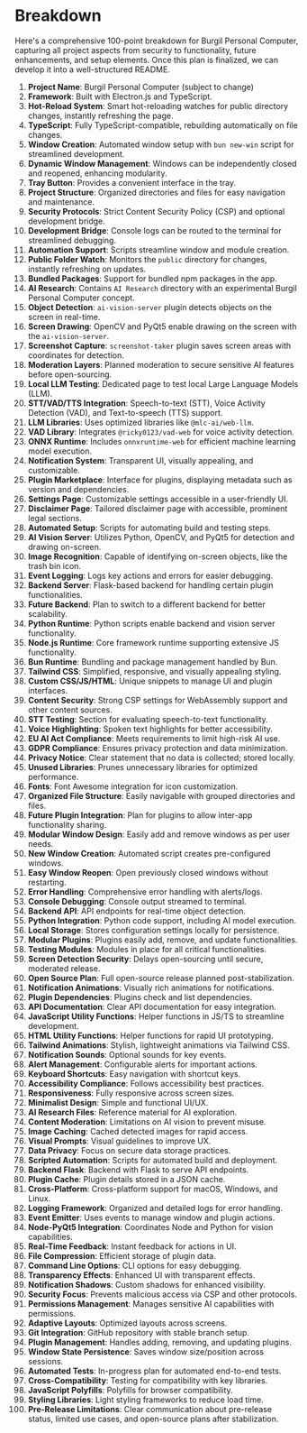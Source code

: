 # Breakdown

Here's a comprehensive 100-point breakdown for Burgil Personal Computer, capturing all project aspects from security to functionality, future enhancements, and setup elements. Once this plan is finalized, we can develop it into a well-structured README.

1. **Project Name**: Burgil Personal Computer (subject to change)
2. **Framework**: Built with Electron.js and TypeScript.
3. **Hot-Reload System**: Smart hot-reloading watches for public directory changes, instantly refreshing the page.
4. **TypeScript**: Fully TypeScript-compatible, rebuilding automatically on file changes.
5. **Window Creation**: Automated window setup with `bun new-win` script for streamlined development.
6. **Dynamic Window Management**: Windows can be independently closed and reopened, enhancing modularity.
7. **Tray Button**: Provides a convenient interface in the tray.
8. **Project Structure**: Organized directories and files for easy navigation and maintenance.
9. **Security Protocols**: Strict Content Security Policy (CSP) and optional development bridge.
10. **Development Bridge**: Console logs can be routed to the terminal for streamlined debugging.
11. **Automation Support**: Scripts streamline window and module creation.
12. **Public Folder Watch**: Monitors the `public` directory for changes, instantly refreshing on updates.
13. **Bundled Packages**: Support for bundled npm packages in the app.
14. **AI Research**: Contains `AI Research` directory with an experimental Burgil Personal Computer concept.
15. **Object Detection**: `ai-vision-server` plugin detects objects on the screen in real-time.
16. **Screen Drawing**: OpenCV and PyQt5 enable drawing on the screen with the `ai-vision-server`.
17. **Screenshot Capture**: `screenshot-taker` plugin saves screen areas with coordinates for detection.
18. **Moderation Layers**: Planned moderation to secure sensitive AI features before open-sourcing.
19. **Local LLM Testing**: Dedicated page to test local Large Language Models (LLM).
20. **STT/VAD/TTS Integration**: Speech-to-text (STT), Voice Activity Detection (VAD), and Text-to-speech (TTS) support.
21. **LLM Libraries**: Uses optimized libraries like `@mlc-ai/web-llm`.
22. **VAD Library**: Integrates `@ricky0123/vad-web` for voice activity detection.
23. **ONNX Runtime**: Includes `onnxruntime-web` for efficient machine learning model execution.
24. **Notification System**: Transparent UI, visually appealing, and customizable.
25. **Plugin Marketplace**: Interface for plugins, displaying metadata such as version and dependencies.
26. **Settings Page**: Customizable settings accessible in a user-friendly UI.
27. **Disclaimer Page**: Tailored disclaimer page with accessible, prominent legal sections.
28. **Automated Setup**: Scripts for automating build and testing steps.
29. **AI Vision Server**: Utilizes Python, OpenCV, and PyQt5 for detection and drawing on-screen.
30. **Image Recognition**: Capable of identifying on-screen objects, like the trash bin icon.
31. **Event Logging**: Logs key actions and errors for easier debugging.
32. **Backend Server**: Flask-based backend for handling certain plugin functionalities.
33. **Future Backend**: Plan to switch to a different backend for better scalability.
34. **Python Runtime**: Python scripts enable backend and vision server functionality.
35. **Node.js Runtime**: Core framework runtime supporting extensive JS functionality.
36. **Bun Runtime**: Bundling and package management handled by Bun.
37. **Tailwind CSS**: Simplified, responsive, and visually appealing styling.
38. **Custom CSS/JS/HTML**: Unique snippets to manage UI and plugin interfaces.
39. **Content Security**: Strong CSP settings for WebAssembly support and other content sources.
40. **STT Testing**: Section for evaluating speech-to-text functionality.
41. **Voice Highlighting**: Spoken text highlights for better accessibility.
42. **EU AI Act Compliance**: Meets requirements to limit high-risk AI use.
43. **GDPR Compliance**: Ensures privacy protection and data minimization.
44. **Privacy Notice**: Clear statement that no data is collected; stored locally.
45. **Unused Libraries**: Prunes unnecessary libraries for optimized performance.
46. **Fonts**: Font Awesome integration for icon customization.
47. **Organized File Structure**: Easily navigable with grouped directories and files.
48. **Future Plugin Integration**: Plan for plugins to allow inter-app functionality sharing.
49. **Modular Window Design**: Easily add and remove windows as per user needs.
50. **New Window Creation**: Automated script creates pre-configured windows.
51. **Easy Window Reopen**: Open previously closed windows without restarting.
52. **Error Handling**: Comprehensive error handling with alerts/logs.
53. **Console Debugging**: Console output streamed to terminal.
54. **Backend API**: API endpoints for real-time object detection.
55. **Python Integration**: Python code support, including AI model execution.
56. **Local Storage**: Stores configuration settings locally for persistence.
57. **Modular Plugins**: Plugins easily add, remove, and update functionalities.
58. **Testing Modules**: Modules in place for all critical functionalities.
59. **Screen Detection Security**: Delays open-sourcing until secure, moderated release.
60. **Open Source Plan**: Full open-source release planned post-stabilization.
61. **Notification Animations**: Visually rich animations for notifications.
62. **Plugin Dependencies**: Plugins check and list dependencies.
63. **API Documentation**: Clear API documentation for easy integration.
64. **JavaScript Utility Functions**: Helper functions in JS/TS to streamline development.
65. **HTML Utility Functions**: Helper functions for rapid UI prototyping.
66. **Tailwind Animations**: Stylish, lightweight animations via Tailwind CSS.
67. **Notification Sounds**: Optional sounds for key events.
68. **Alert Management**: Configurable alerts for important actions.
69. **Keyboard Shortcuts**: Easy navigation with shortcut keys.
70. **Accessibility Compliance**: Follows accessibility best practices.
71. **Responsiveness**: Fully responsive across screen sizes.
72. **Minimalist Design**: Simple and functional UI/UX.
73. **AI Research Files**: Reference material for AI exploration.
74. **Content Moderation**: Limitations on AI vision to prevent misuse.
75. **Image Caching**: Cached detected images for rapid access.
76. **Visual Prompts**: Visual guidelines to improve UX.
77. **Data Privacy**: Focus on secure data storage practices.
78. **Scripted Automation**: Scripts for automated build and deployment.
79. **Backend Flask**: Backend with Flask to serve API endpoints.
80. **Plugin Cache**: Plugin details stored in a JSON cache.
81. **Cross-Platform**: Cross-platform support for macOS, Windows, and Linux.
82. **Logging Framework**: Organized and detailed logs for error handling.
83. **Event Emitter**: Uses events to manage window and plugin actions.
84. **Node-PyQt5 Integration**: Coordinates Node and Python for vision capabilities.
85. **Real-Time Feedback**: Instant feedback for actions in UI.
86. **File Compression**: Efficient storage of plugin data.
87. **Command Line Options**: CLI options for easy debugging.
88. **Transparency Effects**: Enhanced UI with transparent effects.
89. **Notification Shadows**: Custom shadows for enhanced visibility.
90. **Security Focus**: Prevents malicious access via CSP and other protocols.
91. **Permissions Management**: Manages sensitive AI capabilities with permissions.
92. **Adaptive Layouts**: Optimized layouts across screens.
93. **Git Integration**: GitHub repository with stable branch setup.
94. **Plugin Management**: Handles adding, removing, and updating plugins.
95. **Window State Persistence**: Saves window size/position across sessions.
96. **Automated Tests**: In-progress plan for automated end-to-end tests.
97. **Cross-Compatibility**: Testing for compatibility with key libraries.
98. **JavaScript Polyfills**: Polyfills for browser compatibility.
99. **Styling Libraries**: Light styling frameworks to reduce load time.
100. **Pre-Release Limitations**: Clear communication about pre-release status, limited use cases, and open-source plans after stabilization.
